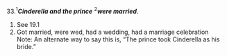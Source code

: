 33.<sup>1</sup>***Cinderella and the prince*** <sup>2</sup>***were married***.
1. See 19.1
2. Got married, were wed, had a wedding, had a marriage celebration
Note: An alternate way to say this is, “The prince took Cinderella as his bride.”
